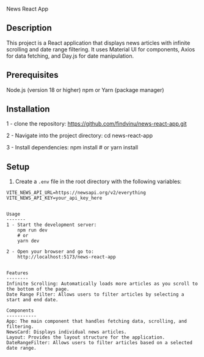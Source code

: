 News React App

Description
---------------
This project is a React application that displays news articles with infinite scrolling and date range filtering. It uses Material UI for components, Axios for data fetching, and Day.js for date manipulation.

Prerequisites
-----------------
Node.js (version 18 or higher)
npm or Yarn (package manager)

Installation
-------------
1 - clone the repository: 
    https://github.com/findvinu/news-react-app.git

2 - Navigate into the project directory: 
    cd news-react-app

3 - Install dependencies:
    npm install
    # or
    yarn install

Setup
--------
1. Create a `.env` file in the root directory with the following variables:

```env
VITE_NEWS_API_URL=https://newsapi.org/v2/everything
VITE_NEWS_API_KEY=your_api_key_here


Usage
-------
1 - Start the development server:
    npm run dev
    # or
    yarn dev

2 - Open your browser and go to:
    http://localhost:5173/news-react-app


Features
--------
Infinite Scrolling: Automatically loads more articles as you scroll to the bottom of the page.
Date Range Filter: Allows users to filter articles by selecting a start and end date.

Components
-----------
App: The main component that handles fetching data, scrolling, and filtering.
NewsCard: Displays individual news articles.
Layout: Provides the layout structure for the application.
DateRangeFilter: Allows users to filter articles based on a selected date range.
